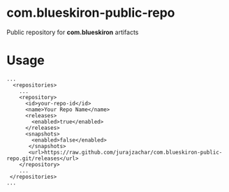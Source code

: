 # com.blueskiron-public-repo
Public repository for __com.blueskiron__ artifacts

# Usage

```
...
  <repositories>
    ...
    <repository>
      <id>your-repo-id</id>
      <name>Your Repo Name</name>
      <releases>
        <enabled>true</enabled>
      </releases>
      <snapshots>
        <enabled>false</enabled>
       </snapshots>
       <url>https://raw.github.com/jurajzachar/com.blueskiron-public-repo.git/releases</url>
    </repository>
    ...
 </repositories>
...
```
